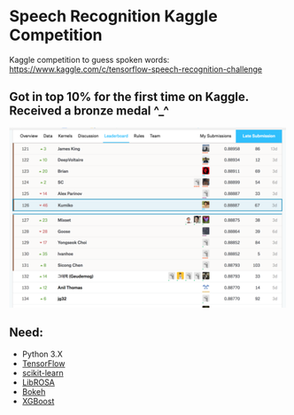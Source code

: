 # Speech Recognition Kaggle Competition
Kaggle competition to guess spoken words: https://www.kaggle.com/c/tensorflow-speech-recognition-challenge

## Got in top 10% for the first time on Kaggle. Received a bronze medal ^_^
<img src="https://github.com/kumikokashii/speech-recognition/blob/master/screenshot_final_rank_top10percent.png" alt="screenshot" width="500px">

## Need:
* Python 3.X
* [TensorFlow](https://www.tensorflow.org/)
* [scikit-learn](http://scikit-learn.org/)
* [LibROSA](http://librosa.github.io/librosa/)
* [Bokeh](https://bokeh.pydata.org/en/latest/)
* [XGBoost](https://xgboost.readthedocs.io/en/latest/)
